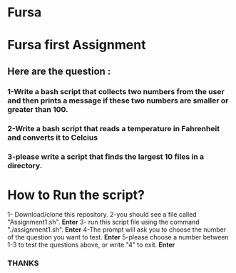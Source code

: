 # Fursa
# Fursa first Assignment 
## Here are the question : 
### 1-Write a bash script that collects two numbers from the user and then prints a message if these two numbers are smaller or greater than 100.
### 2-Write a bash script that reads a temperature in Fahrenheit and converts it to Celcius
### 3-please write a script that finds the largest 10 files in a directory.

# How to Run the script? 
1- Download/clone this repository.
2-you should see a file called "Assignment1.sh". **Enter**
3- run this script file using the command "./assignment1.sh". **Enter**
4-The prompt will ask you to choose the number of the question you want to test. **Enter**
5-please choose a number between 1-3 to test the questions above, or write "4" to exit.  **Enter**


### THANKS
